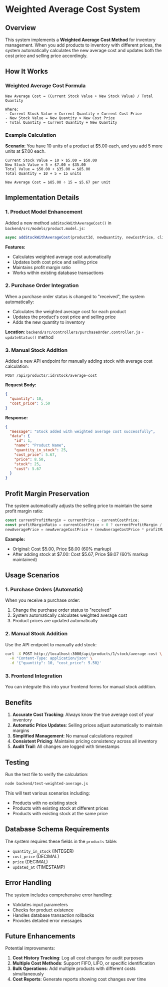 # Weighted Average Cost System

## Overview

This system implements a **Weighted Average Cost Method** for inventory management. When you add products to inventory with different prices, the system automatically calculates the new average cost and updates both the cost price and selling price accordingly.

## How It Works

### Weighted Average Cost Formula

```
New Average Cost = (Current Stock Value + New Stock Value) / Total Quantity

Where:
- Current Stock Value = Current Quantity × Current Cost Price
- New Stock Value = New Quantity × New Cost Price
- Total Quantity = Current Quantity + New Quantity
```

### Example Calculation

**Scenario**: You have 10 units of a product at $5.00 each, and you add 5 more units at $7.00 each.

```
Current Stock Value = 10 × $5.00 = $50.00
New Stock Value = 5 × $7.00 = $35.00
Total Value = $50.00 + $35.00 = $85.00
Total Quantity = 10 + 5 = 15 units

New Average Cost = $85.00 ÷ 15 = $5.67 per unit
```

## Implementation Details

### 1. Product Model Enhancement

Added a new method `addStockWithAverageCost()` in `backend/src/models/product.model.js`:

```javascript
async addStockWithAverageCost(productId, newQuantity, newCostPrice, client = null)
```

**Features:**
- Calculates weighted average cost automatically
- Updates both cost price and selling price
- Maintains profit margin ratio
- Works within existing database transactions

### 2. Purchase Order Integration

When a purchase order status is changed to "received", the system automatically:
- Calculates the weighted average cost for each product
- Updates the product's cost price and selling price
- Adds the new quantity to inventory

**Location**: `backend/src/controllers/purchaseOrder.controller.js` - `updateStatus()` method

### 3. Manual Stock Addition

Added a new API endpoint for manually adding stock with average cost calculation:

```
POST /api/products/:id/stock/average-cost
```

**Request Body:**
```json
{
  "quantity": 10,
  "cost_price": 5.50
}
```

**Response:**
```json
{
  "message": "Stock added with weighted average cost successfully",
  "data": {
    "id": 1,
    "name": "Product Name",
    "quantity_in_stock": 25,
    "cost_price": 5.67,
    "price": 8.50,
    "stock": 25,
    "cost": 5.67
  }
}
```

## Profit Margin Preservation

The system automatically adjusts the selling price to maintain the same profit margin ratio:

```javascript
const currentProfitMargin = currentPrice - currentCostPrice;
const profitMarginRatio = currentCostPrice > 0 ? currentProfitMargin / currentCostPrice : 0;
newAveragePrice = newAverageCostPrice + (newAverageCostPrice * profitMarginRatio);
```

**Example:**
- Original: Cost $5.00, Price $8.00 (60% markup)
- After adding stock at $7.00: Cost $5.67, Price $9.07 (60% markup maintained)

## Usage Scenarios

### 1. Purchase Orders (Automatic)
When you receive a purchase order:
1. Change the purchase order status to "received"
2. System automatically calculates weighted average cost
3. Product prices are updated automatically

### 2. Manual Stock Addition
Use the API endpoint to manually add stock:
```bash
curl -X POST http://localhost:3000/api/products/1/stock/average-cost \
  -H "Content-Type: application/json" \
  -d '{"quantity": 10, "cost_price": 5.50}'
```

### 3. Frontend Integration
You can integrate this into your frontend forms for manual stock addition.

## Benefits

1. **Accurate Cost Tracking**: Always know the true average cost of your inventory
2. **Automatic Price Updates**: Selling prices adjust automatically to maintain margins
3. **Simplified Management**: No manual calculations required
4. **Consistent Pricing**: Maintains pricing consistency across all inventory
5. **Audit Trail**: All changes are logged with timestamps

## Testing

Run the test file to verify the calculation:
```bash
node backend/test-weighted-average.js
```

This will test various scenarios including:
- Products with no existing stock
- Products with existing stock at different prices
- Products with existing stock at the same price

## Database Schema Requirements

The system requires these fields in the `products` table:
- `quantity_in_stock` (INTEGER)
- `cost_price` (DECIMAL)
- `price` (DECIMAL)
- `updated_at` (TIMESTAMP)

## Error Handling

The system includes comprehensive error handling:
- Validates input parameters
- Checks for product existence
- Handles database transaction rollbacks
- Provides detailed error messages

## Future Enhancements

Potential improvements:
1. **Cost History Tracking**: Log all cost changes for audit purposes
2. **Multiple Cost Methods**: Support FIFO, LIFO, or specific identification
3. **Bulk Operations**: Add multiple products with different costs simultaneously
4. **Cost Reports**: Generate reports showing cost changes over time
